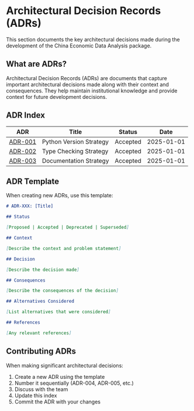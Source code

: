 # Architectural Decision Records (ADRs)

This section documents the key architectural decisions made during the development of the China Economic Data Analysis package.

## What are ADRs?

Architectural Decision Records (ADRs) are documents that capture important architectural decisions made along with their context and consequences. They help maintain institutional knowledge and provide context for future development decisions.

## ADR Index

| ADR                                       | Title                   | Status   | Date       |
| ----------------------------------------- | ----------------------- | -------- | ---------- |
| [ADR-001](001-python-version-strategy.md) | Python Version Strategy | Accepted | 2025-01-01 |
| [ADR-002](002-type-checking-strategy.md)  | Type Checking Strategy  | Accepted | 2025-01-01 |
| [ADR-003](003-documentation-strategy.md)  | Documentation Strategy  | Accepted | 2025-01-01 |

## ADR Template

When creating new ADRs, use this template:

```markdown
# ADR-XXX: [Title]

## Status

[Proposed | Accepted | Deprecated | Superseded]

## Context

[Describe the context and problem statement]

## Decision

[Describe the decision made]

## Consequences

[Describe the consequences of the decision]

## Alternatives Considered

[List alternatives that were considered]

## References

[Any relevant references]
```

## Contributing ADRs

When making significant architectural decisions:

1. Create a new ADR using the template
2. Number it sequentially (ADR-004, ADR-005, etc.)
3. Discuss with the team
4. Update this index
5. Commit the ADR with your changes
